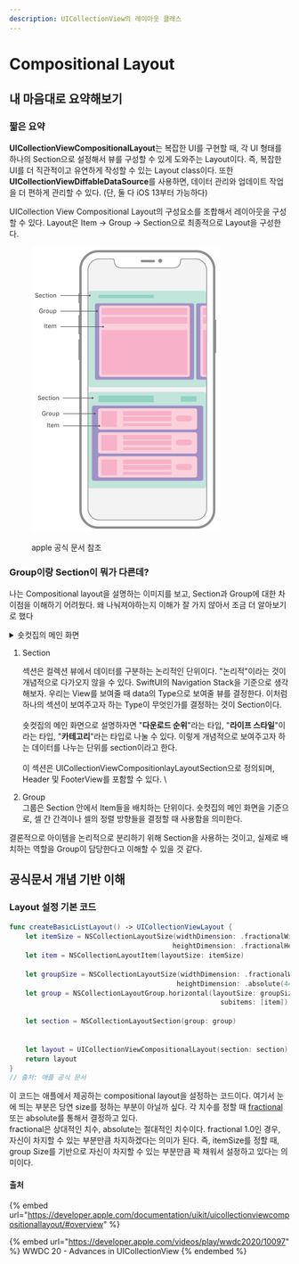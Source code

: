 ```yaml
---
description: UICollectionView의 레이아웃 클래스
---
```


# Compositional Layout

## 내 마음대로 요약해보기

### 짧은 요약

**UICollectionViewCompositionalLayout**는 복잡한 UI를 구현할 때, 각 UI 형태를 하나의 Section으로 설정해서 뷰를 구성할 수 있게 도와주는 Layout이다. 즉, 복잡한 UI를 더 직관적이고 유연하게 작성할 수 있는 Layout class이다. 또한 **UICollectionViewDiffableDataSource**를 사용하면, 데이터 관리와 업데이트 작업을 더 편하게 관리할 수 있다.  (단, 둘 다 iOS 13부터 가능하다)

&#x20;UICollection View Compositional Layout의 구성요소를 조합해서 레이아웃을 구성할 수 있다. Layout은 Item -> Group -> Section으로 최종적으로 Layout을 구성한다.

<figure><img src="../.gitbook/assets/image (6).png" alt="" width="338"><figcaption><p>apple 공식 문서 참조</p></figcaption></figure>

### Group이랑 Section이 뭐가 다른데?

나는 Compositional layout을 설명하는 이미지를 보고, Section과 Group에 대한 차이점을 이해하기 어려웠다. 왜 나눠져야하는지 이해가 잘 가지 않아서 조금 더 알아보기로 했다

<details>

<summary>숏컷집의 메인 화면</summary>

![](<../.gitbook/assets/image (9).png>)

</details>

1.  Section

    섹션은 컬렉션 뷰에서 데이터를 구분하는 논리적인 단위이다. "논리적"이라는 것이 개념적으로 다가오지 않을 수 있다. SwiftUI의 Navigation Stack을 기준으로 생각해보자. 우리는 View를 보여줄 때 data의 Type으로 보여줄 뷰를 결정한다. 이처럼 하나의 섹션이 보여주고자 하는 Type이 무엇인가를 결정하는 것이 Section이다.\
    \
    숏컷집의 메인 화면으로 설명하자면 "**다운로드 순위**"라는 타입, "**라이프 스타일**"이라는 타입, "**카테고리**"라는 타입로 나눌 수 있다. 이렇게 개념적으로 보여주고자 하는 데이터를 나누는 단위를 section이라고 한다.\
    \
    이 섹션은 UICollectionViewCompositionlayLayoutSection으로 정의되며, Header 및 FooterView를 포함할 수 있다. \

2. Group\
   그룹은 Section 안에서 Item들을 배치하는 단위이다. 숏컷집의 메인 화면을 기준으로, 셀 간 간격이나 셀의 정렬 방향들을 결정할 때 사용함을 의미한다.

결론적으로 아이템을 논리적으로 분리하기 위해 Section을 사용하는 것이고, 실제로 배치하는 역할을 Group이 담당한다고 이해할 수 있을 것 같다.&#x20;



## 공식문서 개념 기반 이해&#x20;

### Layout 설정 기본 코드

```swift
func createBasicListLayout() -> UICollectionViewLayout { 
    let itemSize = NSCollectionLayoutSize(widthDimension: .fractionalWidth(1.0),                                  
                                         heightDimension: .fractionalHeight(1.0))    
    let item = NSCollectionLayoutItem(layoutSize: itemSize)  
  
    let groupSize = NSCollectionLayoutSize(widthDimension: .fractionalWidth(1.0),                                          
                                          heightDimension: .absolute(44))    
    let group = NSCollectionLayoutGroup.horizontal(layoutSize: groupSize,                                                   
                                                     subitems: [item])  
  
    let section = NSCollectionLayoutSection(group: group)    


    let layout = UICollectionViewCompositionalLayout(section: section)    
    return layout
}
// 출처: 애플 공식 문서
```

이 코드는 애플에서 제공하는 compositional layout을 설정하는 코드이다. 여기서 눈에 띄는 부분은 당연 size를 정하는 부분이 아닐까 싶다. 각 치수를 정할 때 [fractional](https://developer.apple.com/documentation/uikit/nscollectionlayoutdimension/3199059-fractionalwidth/) 또는 absolute를 통해서 결정하고 있다. \
fractional은 상대적인 치수, absolute는 절대적인 치수이다. fractional 1.0인 경우, 자신이 차지할 수 있는 부분만큼 차지하겠다는 의미가 된다. 즉, itemSize를 정할 때, group Size를 기반으로 자신이 차지할 수 있는 부분만큼 꽉 채워서 설정하고 있다는 의미이다.



























#### 출처

{% embed url="https://developer.apple.com/documentation/uikit/uicollectionviewcompositionallayout/#overview" %}

{% embed url="https://developer.apple.com/videos/play/wwdc2020/10097" %}
WWDC 20 - Advances in UICollectionView
{% endembed %}

